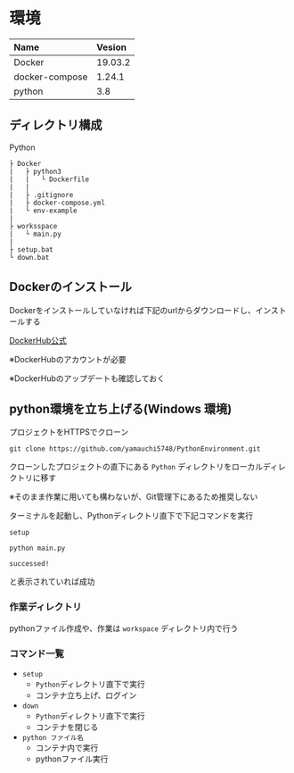 # 環境

| Name           | Vesion  |
| :------------- | :------ |
| Docker         | 19.03.2 |
| docker-compose | 1.24.1  |
| python         | 3.8     |

## ディレクトリ構成

Python

```
├ Docker
|	├ python3
|	|	└ Dockerfile
|	|
|	├ .gitignore
|	├ docker-compose.yml
|	└ env-example
|
├ worksspace
|	└ main.py
|
├ setup.bat
└ down.bat
```

## Dockerのインストール

Dockerをインストールしていなければ下記のurlからダウンロードし、インストールする

<a href="https://hub.docker.com/editions/community/docker-ce-desktop-windows">DockerHub公式</a>

※DockerHubのアカウントが必要

※DockerHubのアップデートも確認しておく

## python環境を立ち上げる(Windows 環境)

プロジェクトをHTTPSでクローン

`git clone https://github.com/yamauchi5748/PythonEnvironment.git`

クローンしたプロジェクトの直下にある ```Python``` ディレクトリをローカルディレクトリに移す

※そのまま作業に用いても構わないが、Git管理下にあるため推奨しない



ターミナルを起動し、Pythonディレクトリ直下で下記コマンドを実行

`setup`

`python main.py`



```
successed!
```

と表示されていれば成功



### 作業ディレクトリ

pythonファイル作成や、作業は `workspace` ディレクトリ内で行う



### コマンド一覧

- `setup`
  - `Python`ディレクトリ直下で実行
  - コンテナ立ち上げ、ログイン
- `down`
  - `Python`ディレクトリ直下で実行
  - コンテナを閉じる
- `python ファイル名`
  - コンテナ内で実行
  - pythonファイル実行